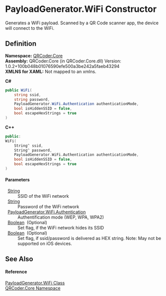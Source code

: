 # PayloadGenerator.WiFi Constructor


Generates a WiFi payload. Scanned by a QR Code scanner app, the device will connect to the WiFi.



## Definition
**Namespace:** <a href="N_QRCoder_Core.md">QRCoder.Core</a>  
**Assembly:** QRCoder.Core (in QRCoder.Core.dll) Version: 1.0.2+100b048b01076590efe500a3be242a5faeb43294  
**XMLNS for XAML:** Not mapped to an xmlns.

**C#**
``` C#
public WiFi(
	string ssid,
	string password,
	PayloadGenerator.WiFi.Authentication authenticationMode,
	bool isHiddenSSID = false,
	bool escapeHexStrings = true
)
```
**C++**
``` C++
public:
WiFi(
	String^ ssid, 
	String^ password, 
	PayloadGenerator.WiFi.Authentication authenticationMode, 
	bool isHiddenSSID = false, 
	bool escapeHexStrings = true
)
```



#### Parameters
<dl><dt>  <a href="https://learn.microsoft.com/dotnet/api/system.string" target="_blank" rel="noopener noreferrer">String</a></dt><dd>SSID of the WiFi network</dd><dt>  <a href="https://learn.microsoft.com/dotnet/api/system.string" target="_blank" rel="noopener noreferrer">String</a></dt><dd>Password of the WiFi network</dd><dt>  <a href="T_QRCoder_Core_PayloadGenerator_WiFi_Authentication.md">PayloadGenerator.WiFi.Authentication</a></dt><dd>Authentification mode (WEP, WPA, WPA2)</dd><dt>  <a href="https://learn.microsoft.com/dotnet/api/system.boolean" target="_blank" rel="noopener noreferrer">Boolean</a>  (Optional)</dt><dd>Set flag, if the WiFi network hides its SSID</dd><dt>  <a href="https://learn.microsoft.com/dotnet/api/system.boolean" target="_blank" rel="noopener noreferrer">Boolean</a>  (Optional)</dt><dd>Set flag, if ssid/password is delivered as HEX string. Note: May not be supported on iOS devices.</dd></dl>

## See Also


#### Reference
<a href="T_QRCoder_Core_PayloadGenerator_WiFi.md">PayloadGenerator.WiFi Class</a>  
<a href="N_QRCoder_Core.md">QRCoder.Core Namespace</a>  
